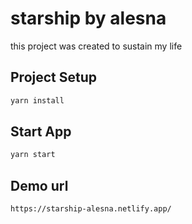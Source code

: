 # starship by alesna

this project was created to sustain my life

## Project Setup

```sh
yarn install
```

## Start App

```sh
yarn start
```

## Demo url

```sh
https://starship-alesna.netlify.app/
```
